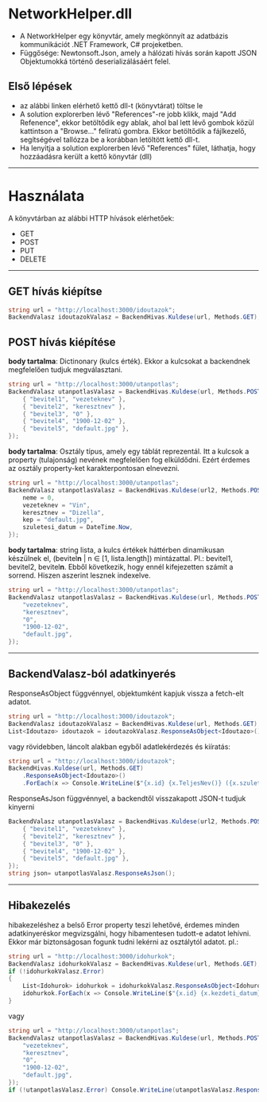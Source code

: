 # NetworkHelper.dll

- A NetworkHelper egy könyvtár, amely megkönnyít az adatbázis kommunikációt .NET Framework, C# projeketben.
- Függősége: Newtonsoft.Json, amely a hálózati hívás során kapott JSON Objektumokká történő deserializálásáért felel.

## Első lépések
- az alábbi linken elérhető kettő dll-t (könyvtárat) töltse le
- A solution explorerben lévő "References"-re jobb klikk, majd "Add Refenence", ekkor betöltődik egy ablak, ahol bal lett lévő gombok közül kattintson a "Browse..." felíratú gombra.
Ekkor betöltődik a fájlkezelő, segítségével tallózza be a korábban letöltött kettő dll-t.
- Ha lenyitja a solution explorerben lévő "References" fület, láthatja, hogy hozzáadásra került a kettő könyvtár (dll)

-------------

# Használata

A könyvtárban az alábbi HTTP hívások elérhetőek:
- GET
- POST
- PUT
- DELETE

-------------

## GET hívás kiépítse
```C#
string url = "http://localhost:3000/idoutazok";
BackendValasz idoutazokValasz = BackendHivas.Kuldese(url, Methods.GET);
```

## POST hívás kiépítése

**body tartalma**: Dictinonary (kulcs érték). Ekkor a kulcsokat a backendnek megfelelően tudjuk megválasztani.
```C#
string url = "http://localhost:3000/utanpotlas";
BackendValasz utanpotlasValasz = BackendHivas.Kuldese(url, Methods.POST, new Dictionary<string, string> {
    { "bevitel1", "vezeteknev" },
    { "bevitel2", "keresztnev" },
    { "bevitel3", "0" },
    { "bevitel4", "1900-12-02" },
    { "bevitel5", "default.jpg" },
});
```
**body tartalma**: Osztály típus, amely egy táblát reprezentál. Itt a kulcsok a property (tulajonság) nevének megfelelően fog elküldődni. Ezért érdemes az osztály property-ket karakterpontosan elnevezni.
```C#
string url = "http://localhost:3000/utanpotlas";
BackendValasz utanpotlasValasz = BackendHivas.Kuldese(url2, Methods.POST, new Idoutazo {
    neme = 0,
    vezeteknev = "Vin",
    keresztnev = "Dizella",
    kep = "default.jpg",
    szuletesi_datum = DateTime.Now,
});
```
**body tartalma**: string lista, a kulcs értékek háttérben dinamikusan készülnek el, (bevitel**n** | n ∈ [1, lista.length]) mintázattal. Pl.: bevitel1, bevitel2, bevitel**n**. Ebből következik, hogy ennél kifejezetten számít a sorrend. Hiszen aszerint lesznek indexelve.
```C#
string url = "http://localhost:3000/utanpotlas";
BackendValasz utanpotlasValasz = BackendHivas.Kuldese(url, Methods.POST, new List<string> {
    "vezeteknev",
    "keresztnev",
    "0",
    "1900-12-02",
    "default.jpg",
});
```
-------------

## BackendValasz-ból adatkinyerés
ResponseAsObject függvénnyel, objektumként kapjuk vissza a fetch-elt adatot.
```C#
string url = "http://localhost:3000/idoutazok";
BackendValasz idoutazokValasz = BackendHivas.Kuldese(url, Methods.GET);
List<Idoutazo> idoutazok = idoutazokValasz.ResponseAsObject<Idoutazo>(); // háttérben Json deserializálás történik
```

vagy rövidebben, láncolt alakban egyből adatlekérdezés és kiíratás:
```C#
string url = "http://localhost:3000/idoutazok";
BackendHivas.Kuldese(url, Methods.GET)
    .ResponseAsObject<Idoutazo>()
    .ForEach(x => Console.WriteLine($"{x.id} {x.TeljesNev()} ({x.szuletesi_datum.Year})"));
```

ResponseAsJson függvénnyel, a backendtől visszakapott JSON-t tudjuk kinyerni
```C#
BackendValasz utanpotlasValasz = BackendHivas.Kuldese(url2, Methods.POST, new Dictionary<string, string> {
    { "bevitel1", "vezeteknev" },
    { "bevitel2", "keresztnev" },
    { "bevitel3", "0" },
    { "bevitel4", "1900-12-02" },
    { "bevitel5", "default.jpg" },
});
string json= utanpotlasValasz.ResponseAsJson();
```

-------------

## Hibakezelés
hibakezeléshez a belső Error property teszi lehetővé, érdemes minden adatkinyeréskor megvizsgálni, hogy hibamentesen tudott-e adatot lehívni. Ekkor már biztonságosan fogunk tudni lekérni az osztálytól adatot. pl.:
```C#
string url = "http://localhost:3000/idohurkok";
BackendValasz idohurkokValasz = BackendHivas.Kuldese(url, Methods.GET);
if (!idohurkokValasz.Error)
{
    List<Idohurok> idohurkok = idohurkokValasz.ResponseAsObject<Idohurok>();
    idohurkok.ForEach(x => Console.WriteLine($"{x.id} {x.kezdeti_datum} {x.veg_datum} {x.esemeny_nev}"));
}
```
vagy 
```C#
string url = "http://localhost:3000/utanpotlas";
BackendValasz utanpotlasValasz = BackendHivas.Kuldese(url, Methods.POST, new List<string> {
    "vezeteknev",
    "keresztnev",
    "0",
    "1900-12-02",
    "default.jpg",
});
if (!utanpotlasValasz.Error) Console.WriteLine(utanpotlasValasz.ResponseAsJson());
```
